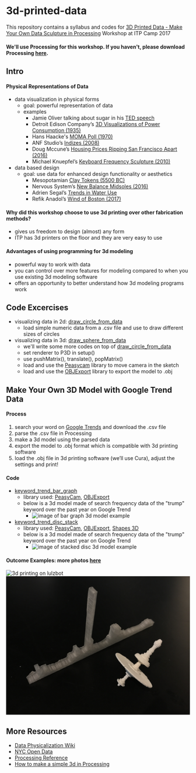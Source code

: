 # 3d-printed-data
This repository contains a syllabus and codes for [3D Printed Data - Make Your Own Data Sculpture in Processing](https://itp.nyu.edu/camp2017/session/31) Workshop at ITP Camp 2017

#### We'll use Processing for this workshop. If you haven't, please download Processing [here](https://processing.org/download/).

## Intro

#### Physical Representations of Data
- data visualization in physical forms
  - goal: powerful representation of data
  - examples
    - Jamie Oliver talking about sugar in his [TED speech](https://www.youtube.com/watch?v=fzMXgnTN2w4)
    - Detroit Edison Company’s [3D Visualizations of Power Consumption (1935)](http://dataphys.org/list/electricity-power-demand/)
    - Hans Haacke's [MOMA Poll (1970)](http://www.arts.ucsb.edu/faculty/budgett/algorithmic_art/haacke.html)
    - ANF Studio’s [Indizes (2008)](http://anf.nu/indizes/)
    - Doug Mccune’s [Housing Prices Ripping San Francisco Apart (2016)](http://dougmccune.com/blog/2016/07/21/sculpture-of-housing-prices-ripping-san-francisco-apart/)
    - Michael Knuepfel’s [Keyboard Frequency Sculpture (2010)](https://vimeo.com/20277306)
- data based design
  - goal: use data for enhanced design functionality or aesthetics
    - Mesopotamian [Clay Tokens (5500 BC)](http://dataphys.org/list/mesopotamian-clay-tokens/)
    - Nervous System’s [New Balance Midsoles (2016)](http://n-e-r-v-o-u-s.com/projects/albums/new-balance-midsoles/)
    - Adrien Segal’s [Trends in Water Use](https://www.adriensegal.com/trends-in-water-use)
    - Refik Anadol’s [Wind of Boston (2017)](http://www.refikanadol.com/works/wind-of-boston-data-paintings/)

#### Why did this workshop choose to use 3d printing over other fabrication methods?
- gives us freedom to design (almost) any form
- ITP has 3d printers on the floor and they are very easy to use

#### Advantages of using programming for 3d modeling
- powerful way to work with data
- you can control over more features for modeling compared to when you use existing 3d modeling software
- offers an opportunity to better understand how 3d modeling programs work

## Code Excercises
- visualizing data in 2d: [draw_circle_from_data](https://github.com/pyeseul/3d-printed-data/tree/master/draw_circle_from_data)
  - load simple numeric data from a .csv file and use to draw different sizes of circles
- visualizing data in 3d: [draw_sphere_from_data](https://github.com/pyeseul/3d-printed-data/tree/master/draw_sphere_from_data)
  - we'll write some more codes on top of [draw_circle_from_data](https://github.com/pyeseul/3d-printed-data/tree/master/draw_circle_from_data)
  - set renderer to P3D in setup()
  - use pushMatrix(), translate(), popMatrix()
  - load and use the [Peasycam](http://mrfeinberg.com/peasycam/) library to move camera in the sketch
  - load and use the [OBJExport](http://n-e-r-v-o-u-s.com/tools/obj/) library to export the model to .obj

## Make Your Own 3D Model with Google Trend Data

#### Process
  1. search your word on [Google Trends](https://trends.google.com/trends/) and download the .csv file
  2. parse the .csv file in Processing
  3. make a 3d model using the parsed data
  4. export the model to .obj format which is compatible with 3d printing software
  5. load the .obj file in 3d printing software (we’ll use Cura), adjust the settings and print!
  
#### Code
- [keyword_trend_bar_graph](https://github.com/pyeseul/3d-printed-data/tree/master/keyword_trend_bar_graph)
    - library used: [PeasyCam](http://mrfeinberg.com/peasycam/), [OBJExport](http://n-e-r-v-o-u-s.com/tools/obj/)
    - below is a 3d model made of search frequency data of the "trump" keyword over the past year on Google Trend
      - ![image of bar graph 3d model example](https://github.com/pyeseul/3d-printed-data/blob/master/outcomes/keyword_trend_bar_graph.gif)
- [keyword_trend_disc_stack](https://github.com/pyeseul/3d-printed-data/tree/master/keyword_trend_stacked_discs)
    - library used: [PeasyCam](http://mrfeinberg.com/peasycam/), [OBJExport](http://n-e-r-v-o-u-s.com/tools/obj/), [Shapes 3D](http://www.lagers.org.uk/s3d4p/ref/index.html)    
    - below is a 3d model made of search frequency data of the "trump" keyword over the past year on Google Trend
      - ![image of stacked disc 3d model example](https://github.com/pyeseul/3d-printed-data/blob/master/outcomes/keyword_trend_stacked_discs.gif)
      
#### Outcome Examples: more photos [here](https://github.com/pyeseul/3d-printed-data/tree/master/outcomes)
![3d printing on lulzbot](https://github.com/pyeseul/3d-printed-data/blob/master/outcomes/stacked_discs_printing.JPG)
![3d prints](https://github.com/pyeseul/3d-printed-data/blob/master/outcomes/3d_prints.JPG)  
    
## More Resources
- [Data Physicalization Wiki](http://dataphys.org/)
- [NYC Open Data](https://opendata.cityofnewyork.us/data/)
- [Processing Reference](https://processing.org/reference/)
- [How to make a simple 3d in Processing](https://www.uni-weimar.de/kunst-und-gestaltung/wiki/images/How_to_make_a_simple_3D_in_processing.pdf)

